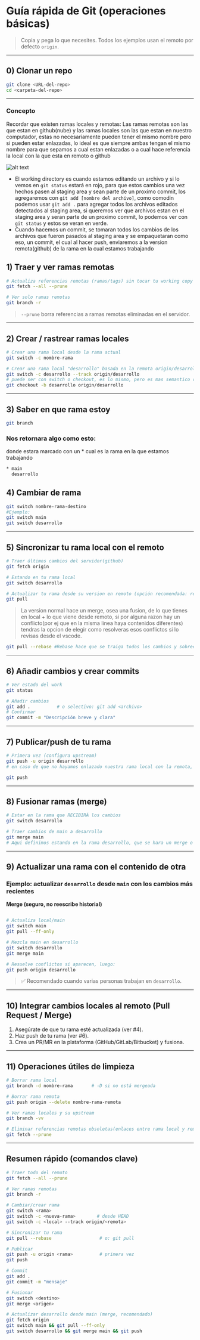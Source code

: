 # Guía rápida de Git (operaciones básicas)
> Copia y pega lo que necesites. Todos los ejemplos usan el remoto por defecto `origin`.
---

## 0) Clonar un repo

```bash
git clone <URL-del-repo>
cd <carpeta-del-repo>
```

---
### Concepto
Recordar que existen ramas locales y remotas: Las ramas remotas son las que estan en github(nube) y las ramas locales son las que estan en nuestro computador, estas no necesariamente pueden tener el mismo nombre pero si pueden estar enlazadas, lo ideal es que siempre ambas tengan el mismo nombre para que sepamos a cual estan enlazadas o a cual hace referencia la local con la que esta en remoto o github


![alt text](https://docs.nesi.org.nz/assets/images/Git-Reference_Sheet.svg)

- El working directory es cuando estamos editando un archivo y si lo vemos en `git status` estará en rojo, para que estos cambios una vez hechos pasen al staging area y sean parte de un proximo commit, los agregaremos con `git add [nombre del archivo]`, como comodin podemos usar `git add .` para agregar todos los archivos editados detectados al staging area, si queremos ver que archivos estan en el staging area y seran parte de un proximo commit, lo podemos ver con `git status` y estos se veran en verde.
- Cuando hacemos un commit, se tomaran todos los cambios de los archivos que fueron pasados al staging area y se empaquetaran como eso, un commit, el cual al hacer push, enviaremos a la version remota(github) de la rama en la cual estamos trabajando

## 1) Traer y ver ramas remotas

```bash
# Actualiza referencias remotas (ramas/tags) sin tocar tu working copy
git fetch --all --prune

# Ver solo ramas remotas
git branch -r
```

> `--prune` borra referencias a ramas remotas eliminadas en el servidor.

---

## 2) Crear / rastrear ramas locales

```bash
# Crear una rama local desde la rama actual
git switch -c nombre-rama

# Crear una rama local "desarrollo" basada en la remota origin/desarrollo, en este caso seria en base a la rama desarrollo que esta en github.
git switch -c desarrollo --track origin/desarrollo
# puede ser con switch o checkout, es lo mismo, pero es mas semantico con git switch
git checkout -b desarrollo origin/desarrollo
```

---

## 3) Saber en que rama estoy
```bash
git branch
```
### Nos retornara algo como esto:
donde estara marcado con un * cual es la rama en la que estamos trabajando
```bash
* main
  desarrollo
```

## 4) Cambiar de rama

```bash
git switch nombre-rama-destino
#Ejemplo:
git switch main
git switch desarrollo
```
---

## 5) Sincronizar tu rama local con el remoto

```bash
# Traer últimos cambios del servidor(github)
git fetch origin

# Estando en tu rama local
git switch desarrollo

# Actualizar tu rama desde su version en remoto (opción recomendada: rebase)
git pull  
```
> La version normal hace un merge, osea una fusion, de lo que tienes en local + lo que viene desde remoto, si por alguna razon hay un conflicto(por ej que en la misma linea haya contenidos diferentes) tendras la opcion de elegir como resolveras esos conflictos si lo revisas desde el vscode.

```bash
git pull --rebase #Rebase hace que se traiga todos los cambios y sobreescriba lo que tienes actualmente
```
---

## 6) Añadir cambios y crear commits

```bash
# Ver estado del work
git status

# Añadir cambios
git add .          # o selectivo: git add <archivo>
# Confirmar
git commit -m "Descripción breve y clara"
```

---

## 7) Publicar/push de tu rama

```bash
# Primera vez (configura upstream)
git push -u origin desarrollo
# en caso de que no hayamos enlazado nuestra rama local con la remota, al indicar origin, haremos que la rama en la cual estamos, se enlace con la que definamos luego de la palabra origin en nuestro comando en este caso seria la rama remota desarrollo

git push
```
---

## 8) Fusionar ramas (merge)

```bash
# Estar en la rama que RECIBIRÁ los cambios
git switch desarrollo

# Traer cambios de main a desarrollo
git merge main
# Aqui definimos estando en la rama desarrollo, que se hara un merge o fusion con la rama main, por ende traeremos todas las novedades que hayan en la rama main a la rama desarrollo, este proceso tambien puede ser al reves, desde desarrollo podemos hacer merge a main para poder actualizarlo, esto levantara una pull request en el repositorio, que es que en github, alguien tendra que ver que cambios se hicieron merge a la rama main y debera aprobar estos cambios despues de hacer la revision, esto solo pasa con la rama main cuando es destino a menos que lo configuremos para otras ramas.
```
---

## 9) Actualizar una rama con el contenido de otra  
### Ejemplo: **actualizar `desarrollo` desde `main`** con los cambios más recientes

**Merge (seguro, no reescribe historial)**
```bash

# Actualiza local/main
git switch main
git pull --ff-only

# Mezcla main en desarrollo
git switch desarrollo
git merge main

# Resuelve conflictos si aparecen, luego:
git push origin desarrollo
```
> ✅ Recomendado cuando varias personas trabajan en `desarrollo`.

---

## 10) Integrar cambios locales al remoto (Pull Request / Merge)

1. Asegúrate de que tu rama esté actualizada (ver #4).
2. Haz push de tu rama (ver #6).
3. Crea un PR/MR en la plataforma (GitHub/GitLab/Bitbucket) y fusiona.

---

## 11) Operaciones útiles de limpieza

```bash
# Borrar rama local
git branch -d nombre-rama       # -D si no está mergeada

# Borrar rama remota
git push origin --delete nombre-rama-remota

# Ver ramas locales y su upstream
git branch -vv

# Eliminar referencias remotas obsoletas(enlaces entre rama local y remota)
git fetch --prune
```
---

## Resumen rápido (comandos clave)

```bash
# Traer todo del remoto
git fetch --all --prune

# Ver ramas remotas
git branch -r

# Cambiar/crear rama
git switch <rama>
git switch -c <nueva-rama>        # desde HEAD
git switch -c <local> --track origin/<remota>

# Sincronizar tu rama
git pull --rebase                  # o: git pull

# Publicar
git push -u origin <rama>          # primera vez
git push

# Commit
git add .
git commit -m "mensaje"

# Fusionar
git switch <destino>
git merge <origen>

# Actualizar desarrollo desde main (merge, recomendado)
git fetch origin
git switch main && git pull --ff-only
git switch desarrollo && git merge main && git push
```